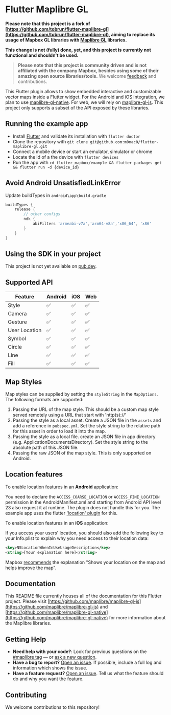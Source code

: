# Flutter Maplibre GL

**Please note that this project is a fork of [https://github.com/tobrun/flutter-maplibre-gl](https://github.com/tobrun/flutter-maplibre-gl), aiming to replace its usage of Mapbox GL libraries with [Maplibre GL](https://github.com/maplibre) libraries.**

**This change is not (fully) done, yet, and this project is currently not functional and shouldn't be used.**

> **Please note that this project is community driven and is not affiliated with the company Mapbox, besides using some of their amazing open source libraries/tools.** We welcome [feedback](https://github.com/m0nac0/flutter-maplibre-gl/issues) and contributions.

This Flutter plugin allows to show embedded interactive and customizable vector maps inside a Flutter widget. For the Android and iOS integration, we plan to use [maplibre-gl-native](https://github.com/maplibre/maplibre-gl-native). For web, we will rely on [maplibre-gl-js](https://github.com/maplibre/maplibre-gl-js). This project only supports a subset of the API exposed by these libraries. 

## Running the example app

- Install [Flutter](https://flutter.io/get-started/) and validate its installation with `flutter doctor`
- Clone the repository with `git clone git@github.com:m0nac0/flutter-maplibre-gl.git`
- Connect a mobile device or start an emulator, simulator or chrome
- Locate the id of a the device with `flutter devices`
- Run the app with `cd flutter_mapbox/example && flutter packages get && flutter run -d {device_id}`

## Avoid Android UnsatisfiedLinkError

Update buildTypes in `android\app\build.gradle`

```gradle
buildTypes {
    release {
        // other configs
        ndk {
            abiFilters 'armeabi-v7a','arm64-v8a','x86_64', 'x86'
        }
    }
}
```

## Using the SDK in your project

This project is not yet available on [pub.dev](https://pub.dev/).

## Supported API

| Feature | Android | iOS | Web |
| ------ | ------ | ----- | ----- |
| Style | :white_check_mark:   | :white_check_mark: | :white_check_mark: |
| Camera | :white_check_mark:   | :white_check_mark: | :white_check_mark: |
| Gesture | :white_check_mark:   | :white_check_mark: | :white_check_mark: |
| User Location | :white_check_mark: | :white_check_mark: | :white_check_mark: |
| Symbol | :white_check_mark:   | :white_check_mark: | :white_check_mark: |
| Circle | :white_check_mark:   | :white_check_mark: | :white_check_mark: |
| Line | :white_check_mark:   | :white_check_mark: | :white_check_mark: |
| Fill | :white_check_mark:   | :white_check_mark: | :white_check_mark: |

## Map Styles

Map styles can be supplied by setting the `styleString` in the `MapOptions`. The following formats are supported:

1. Passing the URL of the map style. This should be a custom map style served remotely using a URL that start with 'http(s)://'
2. Passing the style as a local asset. Create a JSON file in the `assets` and add a reference in `pubspec.yml`. Set the style string to the relative path for this asset in order to load it into the map.
3. Passing the style as a local file. create an JSON file in app directory (e.g. ApplicationDocumentsDirectory). Set the style string to the absolute path of this JSON file.
4. Passing the raw JSON of the map style. This is only supported on Android.  



## Location features
To enable location features in an **Android** application:

You need to declare the `ACCESS_COARSE_LOCATION` or `ACCESS_FINE_LOCATION` permission in the AndroidManifest.xml and starting from Android API level 23 also request it at runtime. The plugin does not handle this for you. The example app uses the flutter ['location' plugin](https://pub.dev/packages/location) for this. 

To enable location features in an **iOS** application:

If you access your users' location, you should also add the following key to your Info.plist to explain why you need access to their location data:

```xml
<key>NSLocationWhenInUseUsageDescription</key>
<string>[Your explanation here]</string>
```

Mapbox [recommends](https://docs.mapbox.com/help/tutorials/first-steps-ios-sdk/#display-the-users-location) the explanation "Shows your location on the map and helps improve the map".

## Documentation

This README file currently houses all of the documentation for this Flutter project. Please visit [https://github.com/maplibre/maplibre-gl-js](https://github.com/maplibre/maplibre-gl-js) and [https://github.com/maplibre/maplibre-gl-native](https://github.com/maplibre/maplibre-gl-native) for more information about the Maplibre libraries.

## Getting Help

- **Need help with your code?**: Look for previous questions on the [#maplibre tag](https://stackoverflow.com/questions/tagged/maplibre) — or [ask a new question](https://stackoverflow.com/questions/tagged/maplibre).
- **Have a bug to report?** [Open an issue](https://github.com/m0nac0/flutter-maplibre-gl/issues/new). If possible, include a full log and information which shows the issue.
- **Have a feature request?** [Open an issue](https://github.com/m0nac0/flutter-maplibre-gl/issues/new). Tell us what the feature should do and why you want the feature.


## Contributing

We welcome contributions to this repository! 
